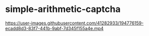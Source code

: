 # simple-arithmetic-captcha

https://user-images.githubusercontent.com/41282933/194776159-ecadd8d3-83f7-441b-9abf-7d345f155a4e.mp4

